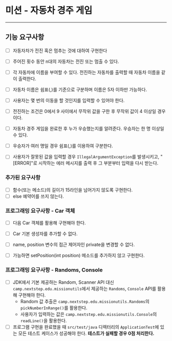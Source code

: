 # 미션 - 자동차 경주 게임

---

## 기능 요구사항

- [ ] 자동자차가 전진 혹은 멈추는 것에 대하여 구현한다
- [ ] 주어진 횟수 동안 n대의 자동차는 전진 또는 멈출 수 있다.
- [ ] 각 자동차에 이름을 부여할 수 있다. 전진하는 자동차를 출력할 때 자동차 이름을 같이 출력한다.
- [ ] 자동차 이름은 쉼표(,)를 기준으로 구분하며 이름은 5자 이하만 가능하다.
- [ ] 사용자는 몇 번의 이동을 할 것인지를 입력할 수 있어야 한다.
- [ ] 전진하는 조건은 0에서 9 사이에서 무작위 값을 구한 후 무작위 값이 4 이상일 경우이다.
- [ ] 자동차 경주 게임을 완료한 후 누가 우승했는지를 알려준다. 우승자는 한 명 이상일 수 있다.
- [ ] 우승자가 여러 명일 경우 쉼표(,)를 이용하여 구분한다.
- [ ] 사용자가 잘못된 값을 입력할 경우 `IllegalArgumentException`를 발생시키고, "[ERROR]"로 시작하는 에러 메시지를 출력 후 그 부분부터 입력을 다시 받는다.


### 추가된 요구사항

- [ ] 함수(또는 메소드)의 길이가 15라인을 넘어가지 않도록 구현한다.
- [ ] else 예약어를 쓰지 않는다.

### 프로그래밍 요구사항 - Car 객체

- [ ] 다음 Car 객체를 활용해 구현해야 한다.
- [ ] Car 기본 생성자를 추가할 수 없다.
- [ ] name, position 변수의 접근 제어자인 private을 변경할 수 없다.
- [ ] 가능하면 setPosition(int position) 메소드를 추가하지 않고 구현한다.


### 프로그래밍 요구사항 - Randoms, Console

- [ ] JDK에서 기본 제공하는 Random, Scanner API 대신 `camp.nextstep.edu.missionutils`에서 제공하는 `Randoms`, `Console` API를 활용해 구현해야 한다.
   - Random 값 추출은 `camp.nextstep.edu.missionutils.Randoms`의 `pickNumberInRange()`를 활용한다.
   - 사용자가 입력하는 값은 `camp.nextstep.edu.missionutils.Console`의 `readLine()`을 활용한다.
- [ ] 프로그램 구현을 완료했을 때 `src/test/java` 디렉터리의 `ApplicationTest`에 있는 모든 테스트 케이스가 성공해야 한다. **테스트가 실패할 경우 0점 처리한다.**
